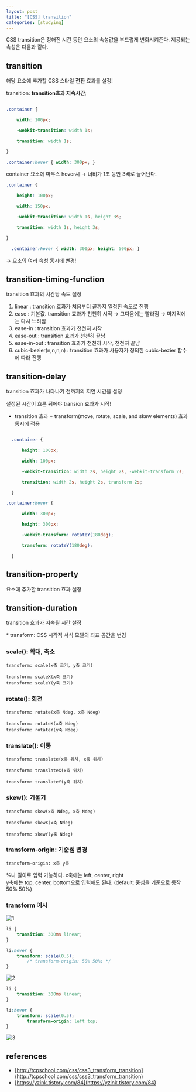```yaml
---
layout: post
title: "[CSS] transition"
categories: [studying]
---
```

CSS transition은 정해진 시간 동안 요소의 속성값을 부드럽게 변화시켜준다.
제공되는 속성은 다음과 같다.

## transition
해당 요소에 추가할 CSS 스타일 **전환** 효과를 설정!

transition: **transition효과 지속시간**;

```css

.container {

    width: 100px;

    -webkit-transition: width 1s;

    transition: width 1s;

}

.container:hover { width: 300px; }

```

container 요소에 마우스 hover시 → 너비가 1초 동안 3배로 늘어난다.

```css
.container {

    height: 100px;

    width: 150px;

    -webkit-transition: width 1s, height 3s;

    transition: width 1s, height 3s;

}

  .container:hover { width: 300px; height: 500px; }

```
→ 요소의 여러 속성 동시에 변경!

## transition-timing-function
    
transition 효과의 시간당 속도 설정

1. linear : transition 효과가 처음부터 끝까지 일정한 속도로 진행
2. ease : 기본값. transition 효과가 천천히 시작 → 그다음에는 빨라짐 → 마지막에는 다시 느려짐
3. ease-in : transition 효과가 천천히 시작
4. ease-out : transition 효과가 천천히 끝남
5. ease-in-out : transition 효과가 천천히 시작, 천천히 끝남
6. cubic-bezier(n,n,n,n) : transition 효과가 사용자가 정의한 cubic-bezier 함수에 따라 진행

## transition-delay
    
transition 효과가 나타나기 전까지의 지연 시간을 설정

설정된 시간이 흐른 뒤에야 transion 효과가 시작!
    

* transition 효과 + transform(move, rotate, scale, and skew elements) 효과 동시에 적용

```css

  .container {

      height: 100px;

      width: 100px;

      -webkit-transition: width 2s, height 2s, -webkit-transform 2s;

      transition: width 2s, height 2s, transform 2s;

  }

.container:hover {

      width: 300px;

      height: 300px;

      -webkit-transform: rotateY(180deg);

      transform: rotateY(180deg);

  }
```

## transition-property
요소에 추가할 transition 효과 설정

## transition-duration
transition 효과가 지속될 시간 설정


\* transform: CSS 시각적 서식 모델의 좌표 공간을 변경

### scale(): 확대, 축소
```
transform: scale(x축 크기, y축 크기)

transform: scaleX(x축 크기)
transform: scaleY(y축 크기)
```

### rotate(): 회전

```
transform: rotate(x축 Ndeg, x축 Ndeg)

transform: rotateX(x축 Ndeg)
transform: rotateY(y축 Ndeg)
```

### translate(): 이동
```
transform: translate(x축 위치, x축 위치)

transform: translateX(x축 위치)

transform: translateY(y축 위치)
```

### skew(): 기울기
```
transform: skew(x축 Ndeg, x축 Ndeg)

transform: skewX(x축 Ndeg)

transform: skewY(y축 Ndeg)
```

### transform-origin: 기준점 변경

```
transform-origin: x축 y축
```

%나 길이로 입력 가능하다.
x축에는 left, center, right  
y축에는 top, center, bottom으로 입력해도 된다.
(default: 중심을 기준으로 동작 50% 50%)

### transform 예시
![1](https://user-images.githubusercontent.com/59640337/145828684-98955e1d-b312-492a-8082-c807dd6283cb.png)

```css
li {
	transition: 300ms linear;
}

li:hover {
    transform: scale(0.5);
		/* transform-origin: 50% 50%; */
}
```

![2](https://user-images.githubusercontent.com/59640337/145828688-1668555e-0b6f-4b22-b114-46ec00b8498f.png)

```css
li {
	transition: 300ms linear;
}

li:hover {
    transform: scale(0.5);
		transform-origin: left top;
}
```

![3](https://user-images.githubusercontent.com/59640337/145828691-1cd8fd92-7300-491a-ad98-a727a0467ca7.png)




## references
- [http://tcpschool.com/css/css3_transform_transition](http://tcpschool.com/css/css3_transform_transition)
- [https://yzink.tistory.com/84](https://yzink.tistory.com/84)